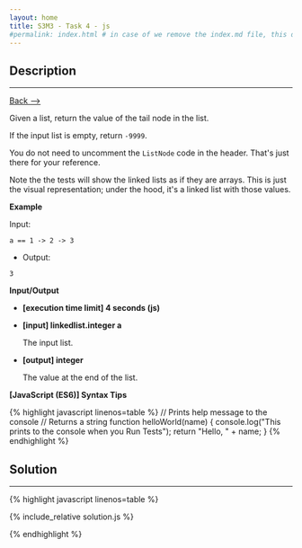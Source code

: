 ```yaml
---
layout: home
title: S3M3 - Task 4 - js
#permalink: index.html # in case of we remove the index.md file, this doc will be the index page
---
```


<div class="row">
<div class="columnStmt" markdown="1">

##  Description
------

[Back --> ](../README.md)

Given a list, return the value of the tail node in the list.

If the input list is empty, return `-9999`.

You do not need to uncomment the `ListNode` code in the header. That's just there for your reference.

Note the the tests will show the linked lists as if they are arrays. This is just the visual representation; under the hood, it's a linked list with those values.

**Example**

Input:
```
a == 1 -> 2 -> 3
```
-   Output:
```
3
```
**Input/Output**

* **[execution time limit] 4 seconds (js)**

* **[input] linkedlist.integer a**

    The input list.

* **[output] integer**

    The value at the end of the list.

**[JavaScript (ES6)] Syntax Tips**

{% highlight javascript linenos=table %}
// Prints help message to the console
// Returns a string
function helloWorld(name) {
    console.log("This prints to the console when you Run Tests");
    return "Hello, " + name;
}
{% endhighlight %}

</div>
<div class="columnSol" markdown="1">

## Solution
------

{% highlight javascript linenos=table %}

{% include_relative solution.js %}

{% endhighlight %}

</div>
</div>